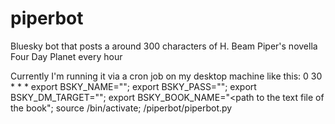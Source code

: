 # piperbot
Bluesky bot that posts a around 300 characters of H. Beam Piper's novella Four Day Planet every hour

Currently I'm running it via a cron job on my desktop machine like this:
0 30 * * * export BSKY_NAME="<bsky username>"; export BSKY_PASS="<bsky password>"; export BSKY_DM_TARGET="<bsky username of account to alert when various things occur>"; export BSKY_BOOK_NAME="<path to the text file of the book"; source <path to python virtualenv>/bin/activate; <path to the source dirctory>/piperbot/piperbot.py
